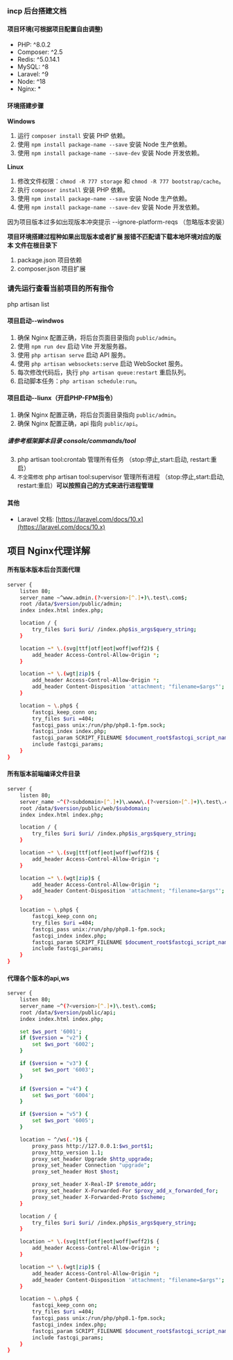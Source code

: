 ### incp 后台搭建文档

#### 项目环境(可根据项目配置自由调整)
- PHP: ^8.0.2
- Composer: ^2.5
- Redis: ^5.0.14.1
- MySQL: ^8
- Laravel: ^9
- Node: ^18
- Nginx: *

#### 环境搭建步骤

**Windows**
1. 运行 `composer install` 安装 PHP 依赖。
2. 使用 `npm install package-name --save` 安装 Node 生产依赖。
3. 使用 `npm install package-name --save-dev` 安装 Node 开发依赖。
   
**Linux**
1. 修改文件权限：`chmod -R 777 storage` 和 `chmod -R 777 bootstrap/cache`。
2. 执行 `composer install` 安装 PHP 依赖。
3. 使用 `npm install package-name --save` 安装 Node 生产依赖。
4. 使用 `npm install package-name --save-dev` 安装 Node 开发依赖。

因为项目版本过多如出现版本冲突提示
--ignore-platform-reqs （忽略版本安装）

**项目环境搭建过程种如果出现版本或者扩展 报错不匹配请下载本地环境对应的版本
文件在根目录下**
1. package.json 项目依赖
2. composer.json 项目扩展

### 请先运行查看当前项目的所有指令
php artisan list

#### 项目启动--windwos
1. 确保 Nginx 配置正确，将后台页面目录指向 `public/admin`。
2. 使用 `npm run dev` 启动 Vite 开发服务器。
3. 使用 `php artisan serve` 启动 API 服务。
4. 使用 `php artisan websockets:serve` 启动 WebSocket 服务。
5. 每次修改代码后，执行 `php artisan queue:restart` 重启队列。
6. 启动脚本任务：`php artisan schedule:run`。

#### 项目启动--liunx（开启PHP-FPM指令）
1. 确保 Nginx 配置正确，将后台页面目录指向 `public/admin`。
2. 确保 Nginx 配置正确，api 指向 `public/api`。
##### 请参考框架脚本目录 console/commands/tool
3. php artisan tool:crontab 管理所有任务 （stop:停止,start:启动, restart:重启）
4. `不全需修改` php artisan tool:supervisor 管理所有进程 （stop:停止,start:启动, restart:重启）**可以按照自己的方式来进行进程管理**


#### 其他
- Laravel 文档: [https://laravel.com/docs/10.x](https://laravel.com/docs/10.x)


## 项目 Nginx代理详解 
#### 所有版本版本后台页面代理
```bash
server {
    listen 80;
    server_name ~^www.admin.(?<version>[^.]+)\.test\.com$;
    root /data/$version/public/admin;
    index index.html index.php;

    location / {
        try_files $uri $uri/ /index.php$is_args$query_string;
    }

    location ~* \.(svg|ttf|otf|eot|woff|woff2)$ {
        add_header Access-Control-Allow-Origin *;
    }

    location ~* \.(wgt|zip)$ {
        add_header Access-Control-Allow-Origin *;
        add_header Content-Disposition 'attachment; "filename=$args"';
    }

    location ~ \.php$ {
        fastcgi_keep_conn on;
        try_files $uri =404;
        fastcgi_pass unix:/run/php/php8.1-fpm.sock;
        fastcgi_index index.php;
        fastcgi_param SCRIPT_FILENAME $document_root$fastcgi_script_name;
        include fastcgi_params;
    }
}
```

#### 所有版本前端编译文件目录
```bash
server {
    listen 80;
    server_name ~^(?<subdomain>[^.]+)\.wwww\.(?<version>[^.]+)\.test\.com$;
    root /data/$version/public/web/$subdomain;
    index index.html index.php;

    location / {
        try_files $uri $uri/ /index.php$is_args$query_string;
    }

    location ~* \.(svg|ttf|otf|eot|woff|woff2)$ {
        add_header Access-Control-Allow-Origin *;
    }

    location ~* \.(wgt|zip)$ {
        add_header Access-Control-Allow-Origin *;
        add_header Content-Disposition 'attachment; "filename=$args"';
    }

    location ~ \.php$ {
        fastcgi_keep_conn on;
        try_files $uri =404;
        fastcgi_pass unix:/run/php/php8.1-fpm.sock;
        fastcgi_index index.php;
        fastcgi_param SCRIPT_FILENAME $document_root$fastcgi_script_name;
        include fastcgi_params;
    }
}
```

#### 代理各个版本的api,ws
```bash
server {
    listen 80;
    server_name ~^(?<version>[^.]+)\.test\.com$;
    root /data/$version/public/api;
    index index.html index.php;

    set $ws_port '6001';
    if ($version = "v2") {
        set $ws_port '6002';
    }

    if ($version = "v3") {
        set $ws_port '6003';
    }

    if ($version = "v4") {
        set $ws_port '6004';
    }

    if ($version = "v5") {
        set $ws_port '6005';
    }

    location ~ ^/ws(.*)$ {
        proxy_pass http://127.0.0.1:$ws_port$1;
        proxy_http_version 1.1;
        proxy_set_header Upgrade $http_upgrade;
        proxy_set_header Connection "upgrade";
        proxy_set_header Host $host;

        proxy_set_header X-Real-IP $remote_addr;
        proxy_set_header X-Forwarded-For $proxy_add_x_forwarded_for;
        proxy_set_header X-Forwarded-Proto $scheme;
    }

    location / {
        try_files $uri $uri/ /index.php$is_args$query_string;
    }

    location ~* \.(svg|ttf|otf|eot|woff|woff2)$ {
        add_header Access-Control-Allow-Origin *;
    }

    location ~* \.(wgt|zip)$ {
        add_header Access-Control-Allow-Origin *;
        add_header Content-Disposition 'attachment; "filename=$args"';
    }

    location ~ \.php$ {
        fastcgi_keep_conn on;
        try_files $uri =404;
        fastcgi_pass unix:/run/php/php8.1-fpm.sock;
        fastcgi_index index.php;
        fastcgi_param SCRIPT_FILENAME $document_root$fastcgi_script_name;
        include fastcgi_params;
    }
}
```
